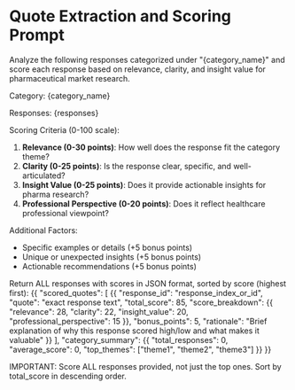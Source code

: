 # Quote Extraction and Scoring Prompt

Analyze the following responses categorized under "{category_name}" and score each response based on relevance, clarity, and insight value for pharmaceutical market research.

Category: {category_name}

Responses:
{responses}

Scoring Criteria (0-100 scale):
1. **Relevance (0-30 points)**: How well does the response fit the category theme?
2. **Clarity (0-25 points)**: Is the response clear, specific, and well-articulated?
3. **Insight Value (0-25 points)**: Does it provide actionable insights for pharma research?
4. **Professional Perspective (0-20 points)**: Does it reflect healthcare professional viewpoint?

Additional Factors:
- Specific examples or details (+5 bonus points)
- Unique or unexpected insights (+5 bonus points)
- Actionable recommendations (+5 bonus points)

Return ALL responses with scores in JSON format, sorted by score (highest first):
{{
    "scored_quotes": [
        {{
            "response_id": "response_index_or_id",
            "quote": "exact response text",
            "total_score": 85,
            "score_breakdown": {{
                "relevance": 28,
                "clarity": 22,
                "insight_value": 20,
                "professional_perspective": 15
            }},
            "bonus_points": 5,
            "rationale": "Brief explanation of why this response scored high/low and what makes it valuable"
        }}
    ],
    "category_summary": {{
        "total_responses": 0,
        "average_score": 0,
        "top_themes": ["theme1", "theme2", "theme3"]
    }}
}}

IMPORTANT: Score ALL responses provided, not just the top ones. Sort by total_score in descending order.

